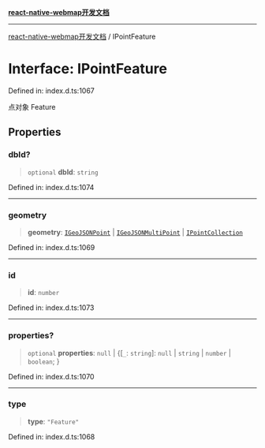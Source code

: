 [**react-native-webmap开发文档**](../README.md)

***

[react-native-webmap开发文档](../globals.md) / IPointFeature

# Interface: IPointFeature

Defined in: index.d.ts:1067

点对象 Feature

## Properties

### dbId?

> `optional` **dbId**: `string`

Defined in: index.d.ts:1074

***

### geometry

> **geometry**: [`IGeoJSONPoint`](IGeoJSONPoint.md) \| [`IGeoJSONMultiPoint`](IGeoJSONMultiPoint.md) \| [`IPointCollection`](IPointCollection.md)

Defined in: index.d.ts:1069

***

### id

> **id**: `number`

Defined in: index.d.ts:1073

***

### properties?

> `optional` **properties**: `null` \| \{[`_`: `string`]: `null` \| `string` \| `number` \| `boolean`; \}

Defined in: index.d.ts:1070

***

### type

> **type**: `"Feature"`

Defined in: index.d.ts:1068
